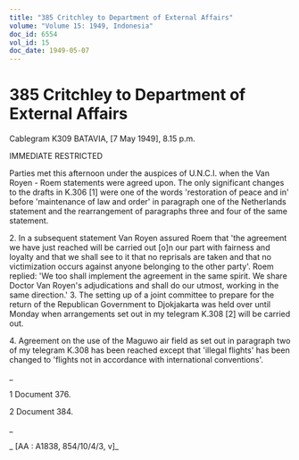 ```yaml
---
title: "385 Critchley to Department of External Affairs"
volume: "Volume 15: 1949, Indonesia"
doc_id: 6554
vol_id: 15
doc_date: 1949-05-07
---
```


# 385 Critchley to Department of External Affairs

Cablegram K309 BATAVIA, [7 May 1949], 8.15 p.m.

IMMEDIATE RESTRICTED

Parties met this afternoon under the auspices of U.N.C.I. when the Van Royen - Roem statements were agreed upon. The only significant changes to the drafts in K.306 [1] were one of the words 'restoration of peace and in' before 'maintenance of law and order' in paragraph one of the Netherlands statement and the rearrangement of paragraphs three and four of the same statement.

2\. In a subsequent statement Van Royen assured Roem that 'the agreement we have just reached will be carried out [o]n our part with fairness and loyalty and that we shall see to it that no reprisals are taken and that no victimization occurs against anyone belonging to the other party'. Roem replied: 'We too shall implement the agreement in the same spirit. We share Doctor Van Royen's adjudications and shall do our utmost, working in the same direction.' 3. The setting up of a joint committee to prepare for the return of the Republican Government to Djokjakarta was held over until Monday when arrangements set out in my telegram K.308 [2] will be carried out.

4\. Agreement on the use of the Maguwo air field as set out in paragraph two of my telegram K.308 has been reached except that 'illegal flights' has been changed to 'flights not in accordance with international conventions'.

_

1 Document 376.

2 Document 384.

_

_ [AA : A1838, 854/10/4/3, v]_
